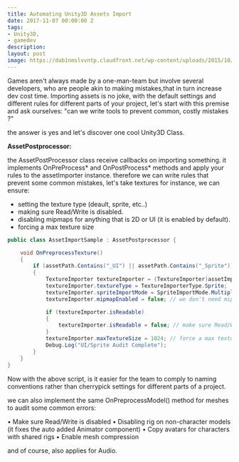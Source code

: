 ```yaml
---
title: Automating Unity3D Assets Import
date: 2017-11-07 00:00:00 Z
tags:
- Unity3D,
- gamedev
description: 
layout: post
image: https://dab1nmslvvntp.cloudfront.net/wp-content/uploads/2015/10/1443735529Fotolia_91388525_Subscription_Monthly_M-1024x768.jpg
---
```


Games aren't always made by a one-man-team but involve several developers, who are people akin to making mistakes,that in turn increase dev cost time. 
Importing assets is no joke, with the default settings and different rules for different parts of your project, let's start with this premise and ask ourselves: "can we write tools to prevent common, costly mistakes ?"

the answer is yes and let's discover one cool Unity3D Class.


**AssetPostprocessor:**

the AssetPostProcessor class receive callbacks on importing something. it implements OnPreProcess* and OnPostProcess* methods and apply your rules to the assetImporter instance.
therefore we can write rules that prevent some common mistakes, let's take textures for instance, we can ensure:
- setting the texture type (deault, sprite, etc..)
- making sure Read/Write is disabled.
- disabling mipmaps for anything that is 2D or UI (it is enabled by default).
- forcing a max texture size

```C#
public class AssetImportSample : AssetPostprocessor {

    void OnPreprocessTexture()
    {
        if (assetPath.Contains("_UI") || assetPath.Contains("_Sprite"))
        {
            TextureImporter textureImporter = (TextureImporter)assetImporter;
            textureImporter.textureType = TextureImporterType.Sprite;
            textureImporter.spriteImportMode = SpriteImportMode.Multiple;
            textureImporter.mipmapEnabled = false; // we don't need mipmaps for 2D/UI Atlases

            if (textureImporter.isReadable)
            {
                textureImporter.isReadable = false; // make sure Read/Write is disabled
            }
            textureImporter.maxTextureSize = 1024; // force a max texture size
            Debug.Log("UI/Sprite Audit Complete");
        }
    }
}

```
Now with the above script, is it easier for the team to comply to naming conventions rather than cherrypick settings for different parts of a project.

we can also implement the same OnPreprocessModel() method for meshes to audit some common errors:

• Make sure Read/Write is disabled
• Disabling rig on non-character models (it fixes the auto added Animator component)
• Copy avatars for characters with shared rigs
• Enable mesh compression

and of course, also applies for Audio.